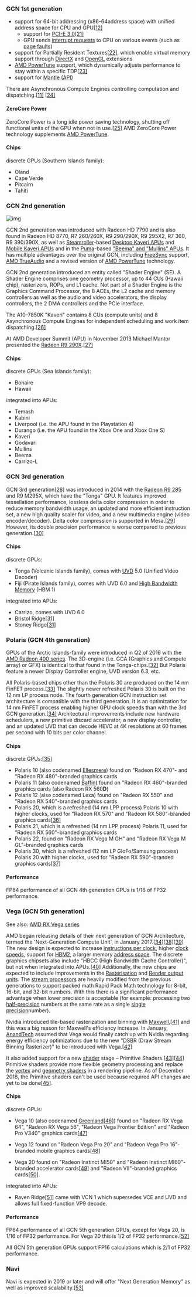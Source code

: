 ### GCN 1st generation

- support for 64-bit addressing (x86-64address space) with unified address space for CPU and GPU[[12\]](https://en.wikipedia.org/wiki/Graphics_Core_Next#cite_note-anandUVM-12)
  - support for [PCI-E 3.0](https://en.wikipedia.org/wiki/PCI_Express#PCI_Express_3.0)[[21\]](https://en.wikipedia.org/wiki/Graphics_Core_Next#cite_note-21)
  - GPU sends [interrupt requests](https://en.wikipedia.org/wiki/Interrupt_request) to CPU on various events (such as [page faults](https://en.wikipedia.org/wiki/Page_fault))
- support for Partially Resident Textures[[22\]](https://en.wikipedia.org/wiki/Graphics_Core_Next#cite_note-22), which enable virtual memory support through [DirectX](https://en.wikipedia.org/wiki/DirectX) and [OpenGL](https://en.wikipedia.org/wiki/OpenGL) extensions
- [AMD PowerTune](https://en.wikipedia.org/wiki/AMD_PowerTune) support, which dynamically adjusts performance to stay within a specific TDP[[23\]](https://en.wikipedia.org/wiki/Graphics_Core_Next#cite_note-23)
- support for [Mantle (API)](https://en.wikipedia.org/wiki/Mantle_(API))

There are Asynchronous Compute Engines controlling computation and dispatching.[[11\]](https://en.wikipedia.org/wiki/Graphics_Core_Next#cite_note-amd_final.pdf-11) [[24\]](https://en.wikipedia.org/wiki/Graphics_Core_Next#cite_note-24)

#### ZeroCore Power

ZeroCore Power is a long idle power saving technology, shutting off functional units of the GPU when not in use.[[25\]](https://en.wikipedia.org/wiki/Graphics_Core_Next#cite_note-25) AMD ZeroCore Power technology supplements [AMD PowerTune](https://en.wikipedia.org/wiki/AMD_PowerTune).

#### Chips

discrete GPUs (Southern Islands family):

- Oland
- Cape Verde
- Pitcairn
- Tahiti

### GCN 2nd generation

![img](https://upload.wikimedia.org/wikipedia/commons/thumb/3/34/AMD_PowerTune_Bonaire.svg/220px-AMD_PowerTune_Bonaire.svg.png)

GCN 2nd generation was introduced with Radeon HD 7790 and is also found in Radeon HD 8770, R7 260/260X, R9 290/290X, R9 295X2, R7 360, R9 390/390X, as well as [Steamroller](https://en.wikipedia.org/wiki/Steamroller_(microarchitecture))-based [Desktop Kaveri APUs](https://en.wikipedia.org/wiki/List_of_AMD_Accelerated_Processing_Unit_microprocessors#"Kaveri"_(2014,_28_nm)) and [Mobile Kaveri APUs](https://en.wikipedia.org/wiki/List_of_AMD_Accelerated_Processing_Unit_microprocessors#"Kaveri"_2014,_28_nm) and in the [Puma](https://en.wikipedia.org/wiki/Puma_(microarchitecture))-based ["Beema" and "Mullins" APUs](https://en.wikipedia.org/wiki/List_of_AMD_Accelerated_Processing_Unit_microprocessors#.22Beema.22.2C_.22Mullins.22_.282014.2C_28_nm.29). It has multiple advantages over the original GCN, including [FreeSync](https://en.wikipedia.org/wiki/FreeSync) support, [AMD TrueAudio](https://en.wikipedia.org/wiki/AMD_TrueAudio) and a revised version of [AMD PowerTune](https://en.wikipedia.org/wiki/AMD_PowerTune) technology.

GCN 2nd generation introduced an entity called "Shader Engine" (SE). A Shader Engine comprises one geometry processor, up to 44 CUs (Hawaii chip), rasterizers, ROPs, and L1 cache. Not part of a Shader Engine is the Graphics Command Processor, the 8 ACEs, the L2 cache and memory controllers as well as the audio and video accelerators, the display controllers, the 2 DMA controllers and the PCIe interface.

The A10-7850K "Kaveri" contains 8 CUs (compute units) and 8 Asynchronous Compute Engines for independent scheduling and work item dispatching.[[26\]](https://en.wikipedia.org/wiki/Graphics_Core_Next#cite_note-26)

At AMD Developer Summit (APU) in November 2013 Michael Mantor presented the [Radeon R9 290X](https://en.wikipedia.org/wiki/AMD_Radeon_Rx_200_Series#Radeon_R9_290).[[27\]](https://en.wikipedia.org/wiki/Graphics_Core_Next#cite_note-gs4152-27)

#### Chips

discrete GPUs (Sea Islands family):

- Bonaire
- Hawaii

integrated into APUs:

- Temash
- Kabini
- Liverpool (i.e. the APU found in the Playstation 4)
- Durango (i.e. the APU found in the Xbox One and Xbox One S)
- Kaveri
- Godavari
- Mullins
- Beema
- Carrizo-L

### GCN 3rd generation

GCN 3rd generation[[28\]](https://en.wikipedia.org/wiki/Graphics_Core_Next#cite_note-28) was introduced in 2014 with the [Radeon R9 285](https://en.wikipedia.org/wiki/List_of_AMD_graphics_processing_units#Radeon-R9-285) and R9 M295X, which have the "Tonga" GPU. It features improved tessellation performance, lossless delta color compression in order to reduce memory bandwidth usage, an updated and more efficient instruction set, a new high quality scaler for video, and a new multimedia engine (video encoder/decoder). Delta color compression is supported in Mesa.[[29\]](https://en.wikipedia.org/wiki/Graphics_Core_Next#cite_note-29) However, its double precision performance is worse compared to previous generation.[[30\]](https://en.wikipedia.org/wiki/Graphics_Core_Next#cite_note-30)

#### Chips

discrete GPUs:

- Tonga (Volcanic Islands family), comes with [UVD](https://en.wikipedia.org/wiki/UVD) 5.0 (Unified Video Decoder)
- Fiji (Pirate Islands family), comes with UVD 6.0 and [High Bandwidth Memory](https://en.wikipedia.org/wiki/High_Bandwidth_Memory) (HBM 1)

integrated into APUs:

- Carrizo, comes with UVD 6.0
- Bristol Ridge[[31\]](https://en.wikipedia.org/wiki/Graphics_Core_Next#cite_note-AMDGen7-31)
- Stoney Ridge[[31\]](https://en.wikipedia.org/wiki/Graphics_Core_Next#cite_note-AMDGen7-31)

### Polaris (GCN 4th generation)

GPUs of the Arctic Islands-family were introduced in Q2 of 2016 with the [AMD Radeon 400 series](https://en.wikipedia.org/wiki/AMD_Radeon_400_series). The 3D-engine (i.e. GCA (Graphics and Compute array) or GFX) is identical to that found in the Tonga-chips.[[32\]](https://en.wikipedia.org/wiki/Graphics_Core_Next#cite_note-RadeonFeatureMatrix-32) But Polaris feature a newer Display Controller engine, UVD version 6.3, etc.

All Polaris-based chips other than the Polaris 30 are produced on the 14 nm FinFET process.[[33\]](https://en.wikipedia.org/wiki/Graphics_Core_Next#cite_note-33) The slightly newer refreshed Polaris 30 is built on the 12 nm LP process node. The fourth generation GCN instruction set architecture is compatible with the third generation. It is an optimization for 14 nm FinFET process enabling higher GPU clock speeds than with the 3rd GCN generation.[[34\]](https://en.wikipedia.org/wiki/Graphics_Core_Next#cite_note-anand_vega-34) Architectural improvements include new hardware schedulers, a new primitive discard accelerator, a new display controller, and an updated UVD that can decode HEVC at 4K resolutions at 60 frames per second with 10 bits per color channel.

#### Chips

discrete GPUs:[[35\]](https://en.wikipedia.org/wiki/Graphics_Core_Next#cite_note-35)

- Polaris 10 (also codenamed [Ellesmere](https://en.wikipedia.org/wiki/Ellesmere_Island)) found on "Radeon RX 470"- and "Radeon RX 480"-branded graphics cards
- Polaris 11 (also codenamed [Baffin](https://en.wikipedia.org/wiki/Baffin_Island)) found on "Radeon RX 460"-branded graphics cards (also Radeon RX 560**D**)
- Polaris 12 (also codenamed Lexa) found on "Radeon RX 550" and "Radeon RX 540"-branded graphics cards
- Polaris 20, which is a refreshed (14 nm LPP process) Polaris 10 with higher clocks, used for "Radeon RX 570" and "Radeon RX 580"-branded graphics cards[[36\]](https://en.wikipedia.org/wiki/Graphics_Core_Next#cite_note-36)
- Polaris 21, which is a refreshed (14 nm LPP process) Polaris 11, used for "Radeon RX 560"-branded graphics cards
- Polaris 22, found on "Radeon RX Vega M GH" and "Radeon RX Vega M GL"-branded graphics cards
- Polaris 30, which is a refreshed (12 nm LP GloFo/Samsung process) Polaris 20 with higher clocks, used for "Radeon RX 590"-branded graphics cards[[37\]](https://en.wikipedia.org/wiki/Graphics_Core_Next#cite_note-37)

#### Performance

FP64 performance of all GCN 4th generation GPUs is 1/16 of FP32 performance.

### Vega (GCN 5th generation)

See also: [AMD RX Vega series](https://en.wikipedia.org/wiki/AMD_RX_Vega_series)

AMD began releasing details of their next generation of GCN Architecture, termed the 'Next-Generation Compute Unit', in January 2017.[[34\]](https://en.wikipedia.org/wiki/Graphics_Core_Next#cite_note-anand_vega-34)[[38\]](https://en.wikipedia.org/wiki/Graphics_Core_Next#cite_note-38)[[39\]](https://en.wikipedia.org/wiki/Graphics_Core_Next#cite_note-39) The new design is expected to increase [instructions per clock](https://en.wikipedia.org/wiki/Instructions_per_clock), higher [clock speeds](https://en.wikipedia.org/wiki/Clock_rate), support for [HBM2](https://en.wikipedia.org/wiki/High_Bandwidth_Memory#HBM2), a larger memory [address space](https://en.wikipedia.org/wiki/Address_space). The discrete graphics chipsets also include "HBCC (High Bandwidth Cache Controller)", but not when integrated into APUs.[[40\]](https://en.wikipedia.org/wiki/Graphics_Core_Next#cite_note-40) Additionally, the new chips are expected to include improvements in the [Rasterisation](https://en.wikipedia.org/wiki/Rasterisation) and [Render output units](https://en.wikipedia.org/wiki/Render_output_unit). The [stream processors](https://en.wikipedia.org/wiki/Unified_shader_model) are heavily modified from the previous generations to support packed math Rapid Pack Math technology for 8-bit, 16-bit, and 32-bit numbers. With this there is a significant performance advantage when lower precision is acceptable (for example: processing two [half-precision](https://en.wikipedia.org/wiki/FP16) numbers at the same rate as a single [single precision](https://en.wikipedia.org/wiki/Single-precision_floating-point_format)number).

Nvidia introduced tile-based rasterization and binning with [Maxwell](https://en.wikipedia.org/wiki/Maxwell_(microarchitecture)),[[41\]](https://en.wikipedia.org/wiki/Graphics_Core_Next#cite_note-41) and this was a big reason for Maxwell's efficiency increase. In January, [AnandTech](https://en.wikipedia.org/wiki/AnandTech) assumed that Vega would finally catch up with Nvidia regarding energy efficiency optimizations due to the new "DSBR (Draw Stream Binning Rasterizer)" to be introduced with Vega.[[42\]](https://en.wikipedia.org/wiki/Graphics_Core_Next#cite_note-42)

It also added support for a new [shader](https://en.wikipedia.org/wiki/Shader) stage – Primitive Shaders.[[43\]](https://en.wikipedia.org/wiki/Graphics_Core_Next#cite_note-43)[[44\]](https://en.wikipedia.org/wiki/Graphics_Core_Next#cite_note-auto-44) Primitive shaders provide more flexible geometry processing and replace the [vertex](https://en.wikipedia.org/wiki/Shader#Vertex_shaders) and [geometry shaders](https://en.wikipedia.org/wiki/Shader#geometry_shaders) in a rendering pipeline. As of December 2018, the Primitive shaders can't be used because required API changes are yet to be done[[45\]](https://en.wikipedia.org/wiki/Graphics_Core_Next#cite_note-45).

#### Chips

discrete GPUs:

- Vega 10 (also codenamed [Greenland](https://en.wikipedia.org/wiki/Greenland)[[46\]](https://en.wikipedia.org/wiki/Graphics_Core_Next#cite_note-46)) found on "Radeon RX Vega 64", "Radeon RX Vega 56", "Radeon Vega Frontier Edition" and "Radeon Pro V340" graphics cards[[47\]](https://en.wikipedia.org/wiki/Graphics_Core_Next#cite_note-47)

- Vega 12 found on "Radeon Vega Pro 20" and "Radeon Vega Pro 16"-branded mobile graphics cards[[48\]](https://en.wikipedia.org/wiki/Graphics_Core_Next#cite_note-48)

- Vega 20 found on "Radeon Instinct MI50" and "Radeon Instinct MI60"-branded accelerator cards[[49\]](https://en.wikipedia.org/wiki/Graphics_Core_Next#cite_note-49) and "Radeon VII"-branded graphics cards[[50\]](https://en.wikipedia.org/wiki/Graphics_Core_Next#cite_note-50).

integrated into APUs:

- Raven Ridge[[51\]](https://en.wikipedia.org/wiki/Graphics_Core_Next#cite_note-51) came with VCN 1 which supersedes VCE and UVD and allows full fixed-function VP9 decode.

#### Performance

FP64 performance of all GCN 5th generation GPUs, except for Vega 20, is 1/16 of FP32 performance. For Vega 20 this is 1/2 of FP32 performance.[[52\]](https://en.wikipedia.org/wiki/Graphics_Core_Next#cite_note-52)

All GCN 5th generation GPUs support FP16 calculations which is 2/1 of FP32 performance.

### Navi

Navi is expected in 2019 or later and will offer "Next Generation Memory" as well as improved scalability.[[53\]](https://en.wikipedia.org/wiki/Graphics_Core_Next#cite_note-53)